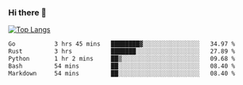 ### Hi there 👋

<!--
**3Xpl0it3r/3Xpl0it3r** is a ✨ _special_ ✨ repository because its `README.md` (this file) appears on your GitHub profile.

Here are some ideas to get you started:

- 🔭 I’m currently working on ...
- 🌱 I’m currently learning ...
- 👯 I’m looking to collaborate on ...
- 🤔 I’m looking for help with ...
- 💬 Ask me about ...
- 📫 How to reach me: ...
- 😄 Pronouns: ...
- ⚡ Fun fact: ...
-->


[![Top Langs](https://github-readme-stats.vercel.app/api/top-langs/?username=3Xpl0it3r&layout=compact)](https://github.com/3Xpl0it3r/3Xpl0it3r)

<!--START_SECTION:waka-->

```txt
Go           3 hrs 45 mins   ████████▓░░░░░░░░░░░░░░░░   34.97 %
Rust         3 hrs           ███████░░░░░░░░░░░░░░░░░░   27.89 %
Python       1 hr 2 mins     ██▒░░░░░░░░░░░░░░░░░░░░░░   09.68 %
Bash         54 mins         ██░░░░░░░░░░░░░░░░░░░░░░░   08.40 %
Markdown     54 mins         ██░░░░░░░░░░░░░░░░░░░░░░░   08.40 %
```

<!--END_SECTION:waka-->
